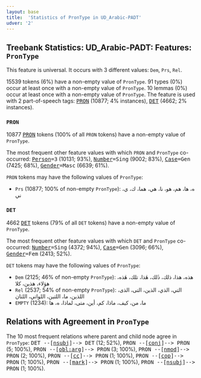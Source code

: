 ```yaml
---
layout: base
title:  'Statistics of PronType in UD_Arabic-PADT'
udver: '2'
---
```


## Treebank Statistics: UD_Arabic-PADT: Features: `PronType`

This feature is universal.
It occurs with 3 different values: `Dem`, `Prs`, `Rel`.

15539 tokens (6%) have a non-empty value of `PronType`.
91 types (0%) occur at least once with a non-empty value of `PronType`.
10 lemmas (0%) occur at least once with a non-empty value of `PronType`.
The feature is used with 2 part-of-speech tags: <tt><a href="ar_padt-pos-PRON.html">PRON</a></tt> (10877; 4% instances), <tt><a href="ar_padt-pos-DET.html">DET</a></tt> (4662; 2% instances).

### `PRON`

10877 <tt><a href="ar_padt-pos-PRON.html">PRON</a></tt> tokens (100% of all `PRON` tokens) have a non-empty value of `PronType`.

The most frequent other feature values with which `PRON` and `PronType` co-occurred: <tt><a href="ar_padt-feat-Person.html">Person</a></tt><tt>=3</tt> (10131; 93%), <tt><a href="ar_padt-feat-Number.html">Number</a></tt><tt>=Sing</tt> (9002; 83%), <tt><a href="ar_padt-feat-Case.html">Case</a></tt><tt>=Gen</tt> (7425; 68%), <tt><a href="ar_padt-feat-Gender.html">Gender</a></tt><tt>=Masc</tt> (6639; 61%).

`PRON` tokens may have the following values of `PronType`:

* `Prs` (10877; 100% of non-empty `PronType`): ه، ها، هم، هو، نا، هي، هما، ك، ي، ني

### `DET`

4662 <tt><a href="ar_padt-pos-DET.html">DET</a></tt> tokens (79% of all `DET` tokens) have a non-empty value of `PronType`.

The most frequent other feature values with which `DET` and `PronType` co-occurred: <tt><a href="ar_padt-feat-Number.html">Number</a></tt><tt>=Sing</tt> (4372; 94%), <tt><a href="ar_padt-feat-Case.html">Case</a></tt><tt>=Gen</tt> (3096; 66%), <tt><a href="ar_padt-feat-Gender.html">Gender</a></tt><tt>=Fem</tt> (2413; 52%).

`DET` tokens may have the following values of `PronType`:

* `Dem` (2125; 46% of non-empty `PronType`): هذه، هذا، ذلك، ذٰلك، هٰذا، تلك، هٰذه، هؤلاء، هذين، كلا
* `Rel` (2537; 54% of non-empty `PronType`): التي، الذي، الذين، التى، الذى، اللذين، ما، اللتين، اللواتي، اللتان
* `EMPTY` (1234): ما، من، كيف، ماذا، كم، أين، متى، لماذا، ه، ها

## Relations with Agreement in `PronType`

The 10 most frequent relations where parent and child node agree in `PronType`:
<tt>DET --[<tt><a href="ar_padt-dep-nsubj.html">nsubj</a></tt>]--> DET</tt> (12; 52%),
<tt>PRON --[<tt><a href="ar_padt-dep-conj.html">conj</a></tt>]--> PRON</tt> (5; 100%),
<tt>PRON --[<tt><a href="ar_padt-dep-obl-arg.html">obl:arg</a></tt>]--> PRON</tt> (3; 100%),
<tt>PRON --[<tt><a href="ar_padt-dep-nmod.html">nmod</a></tt>]--> PRON</tt> (2; 100%),
<tt>PRON --[<tt><a href="ar_padt-dep-cc.html">cc</a></tt>]--> PRON</tt> (1; 100%),
<tt>PRON --[<tt><a href="ar_padt-dep-cop.html">cop</a></tt>]--> PRON</tt> (1; 100%),
<tt>PRON --[<tt><a href="ar_padt-dep-mark.html">mark</a></tt>]--> PRON</tt> (1; 100%),
<tt>PRON --[<tt><a href="ar_padt-dep-nsubj.html">nsubj</a></tt>]--> PRON</tt> (1; 100%).

